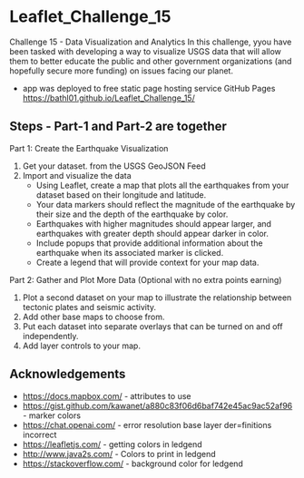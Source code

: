 # Leaflet_Challenge_15
Challenge 15 - Data Visualization and Analytics
In this challenge, yyou have been tasked with developing a way to visualize USGS data that will allow them to better educate the public 
and other government organizations (and hopefully secure more funding) on issues facing our planet.

* app was deployed to free static page hosting service GitHub Pages
       https://bathl01.github.io/Leaflet_Challenge_15/   

## Steps - Part-1 and Part-2 are together
Part 1: Create the Earthquake Visualization
1. Get your dataset. from the USGS GeoJSON Feed
2. Import and visualize the data
   * Using Leaflet, create a map that plots all the earthquakes from your dataset based on their longitude and latitude.
   * Your data markers should reflect the magnitude of the earthquake by their size and the depth of the earthquake by color.
   * Earthquakes with higher magnitudes should appear larger, and earthquakes with greater depth should appear darker in color.
   * Include popups that provide additional information about the earthquake when its associated marker is clicked.
   * Create a legend that will provide context for your map data.

Part 2: Gather and Plot More Data (Optional with no extra points earning)
1. Plot a second dataset on your map to illustrate the relationship between tectonic plates and seismic activity.
2. Add other base maps to choose from.
3. Put each dataset into separate overlays that can be turned on and off independently.
4. Add layer controls to your map.
   
## Acknowledgements
* https://docs.mapbox.com/ - attributes to use
* https://gist.github.com/kawanet/a880c83f06d6baf742e45ac9ac52af96 - marker colors
* https://chat.openai.com/ - error resolution base layer der=finitions incorrect
* https://leafletjs.com/ - getting colors in ledgend
* http://www.java2s.com/ - Colors to print in ledgend
* https://stackoverflow.com/ - background color for ledgend
